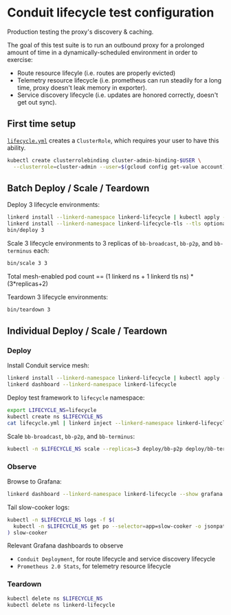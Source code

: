 # Conduit lifecycle test configuration

Production testing the proxy's discovery & caching.

The goal of this test suite is to run an outbound proxy for a prolonged amount
of time in a dynamically-scheduled environment in order to exercise:
- Route resource lifecyle (i.e. routes are properly evicted)
- Telemetry resource lifecycle (i.e. prometheus can run steadily for a long
  time, proxy doesn't leak memory in exporter).
- Service discovery lifecycle (i.e. updates are honored correctly, doesn't get
  out sync).

## First time setup

[`lifecycle.yml`](lifecycle.yml) creates a `ClusterRole`, which requires your
user to have this ability.

```bash
kubectl create clusterrolebinding cluster-admin-binding-$USER \
  --clusterrole=cluster-admin --user=$(gcloud config get-value account)
```

## Batch Deploy / Scale / Teardown

Deploy 3 lifecycle environments:

```bash
linkerd install --linkerd-namespace linkerd-lifecycle | kubectl apply -f -
linkerd install --linkerd-namespace linkerd-lifecycle-tls --tls optional | kubectl apply -f -
bin/deploy 3
```

Scale 3 lifecycle environments to 3 replicas of `bb-broadcast`, `bb-p2p`, and
`bb-terminus` each:

```bash
bin/scale 3 3
```

Total mesh-enabled pod count == (1 linkerd ns + 1 linkerd tls ns) * (3*replicas+2)

Teardown 3 lifecycle environments:

```bash
bin/teardown 3
```

## Individual Deploy / Scale / Teardown

### Deploy

Install Conduit service mesh:

```bash
linkerd install --linkerd-namespace linkerd-lifecycle | kubectl apply -f -
linkerd dashboard --linkerd-namespace linkerd-lifecycle
```

Deploy test framework to `lifecycle` namespace:

```bash
export LIFECYCLE_NS=lifecycle
kubectl create ns $LIFECYCLE_NS
cat lifecycle.yml | linkerd inject --linkerd-namespace linkerd-lifecycle - | kubectl -n $LIFECYCLE_NS apply -f -
```

Scale `bb-broadcast`, `bb-p2p`, and `bb-terminus`:

```bash
kubectl -n $LIFECYCLE_NS scale --replicas=3 deploy/bb-p2p deploy/bb-terminus
```

### Observe

Browse to Grafana:

```bash
linkerd dashboard --linkerd-namespace linkerd-lifecycle --show grafana
```

Tail slow-cooker logs:

```bash
kubectl -n $LIFECYCLE_NS logs -f $(
  kubectl -n $LIFECYCLE_NS get po --selector=app=slow-cooker -o jsonpath='{.items[*].metadata.name}'
) slow-cooker
```

Relevant Grafana dashboards to observe
- `Conduit Deployment`, for route lifecycle and service discovery lifecycle
- `Prometheus 2.0 Stats`, for telemetry resource lifecycle

### Teardown

```bash
kubectl delete ns $LIFECYCLE_NS
kubectl delete ns linkerd-lifecycle
```
